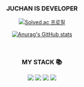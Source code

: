 ### <div align=center> JUCHAN IS DEVELOPER </div>

<!--
**mtaa5223/mtaa5223** is a ✨ _special_ ✨ repository because its `README.md` (this file) appears on your GitHub profile.

Here are some ideas to get you started:

- 🔭 I’m currently working on ...
- 🌱 I’m currently learning ...
- 👯 I’m looking to collaborate on ...
- 🤔 I’m looking for help with ...
- 💬 Ask me about ...
- 📫 How to reach me: ...
- 😄 Pronouns: ...
- ⚡ Fun fact: ...
-->
<div align=center>
  
[![Solved.ac 프로필](http://mazassumnida.wtf/api/v2/generate_badge?boj=mtaa5223)](https://solved.ac/mtaa5223)
  
[![Anurag's GitHub stats](https://github-readme-stats.vercel.app/api?username=mtaa5223&theme=vue-dark)](https://github.com/anuraghazra/github-readme-stats)

<br>
  
### MY STACK 📚
  
  <img src="https://img.shields.io/badge/-C%23-red?style=for-the-badge&logo=csharp">
  <img src="https://img.shields.io/badge/-C-orange?style=for-the-badge&logo=c">
  <img src="https://img.shields.io/badge/-C++-yellow?style=for-the-badge&logo=cplusplus">
  <img src="https://img.shields.io/badge/-Unity-green?style=for-the-badge&logo=unity">
  
</div>
